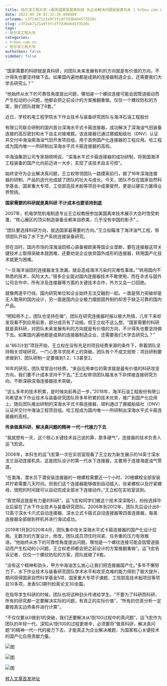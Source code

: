 ```yaml
---
title: 哈尔滨工程大学->服务国家就是真科研 为企业解决问题就是真功夫 | hrbeu.com.cn
date: 2022-05-28 01:22:35.098489
urlname: c3f2a67121a9f3fcdf7d30e64573520c
slug: c3f2a67121a9f3fcdf7d30e64573520c
tags: 
- 哈尔滨工程大学
categories:
- hrbeu.com.cn
- 哈尔滨工程大学
authorbox: false
sidebar: false
---
```

“国家需要的科研就是真科研，对团队未来发展有利的方向就是有价值的方向，不计得失也要坚持做下去。如果国内遍地都是成熟的连接器制造企业，还需要我们大学去研究么？”

“他始终从水下的可靠性角度提出问题，哪怕是一个螺纹连接可能会因管道振动而产生松动的小问题，他都会把之前设计的方案推翻重做。仅仅一个螺纹防松的方案，我们团队就做了8套。”

近日，学校机电工程学院水下作业技术与装备研究团队与海洋石油工程股份
<!--more-->
有限公司联合研制的国内首台深海水平式卡箍连接器，成功解决了深海油气田装备连接的高压密封和水下自主对接难题。该连接器已通过挪威船级社（DNV）认证并交付中海油南海油气田开发项目组，用于首例国产化连接器的工程应用。哈工程成为国内唯一一所研制出深海水平式卡箍连接器的高校。

中海油集团公司专家胡晓明说，“深海水平式卡箍连接器的成功研制，将我国海洋工程装备的国产化向前迈进一大步，实现了该技术自主可控”。

始终坚守为企业解决真问题，王立权带领团队一路摸索前行，做了16年深海连接器的研制，产品的迭代也成就了团队的壮大与成长。今天，团队不仅在国家自然科学基金、国家重大专项、工信部高技术船等项目中成果斐然，更是以硬实力赢得业界赞扬。

**国家需要的科研就是真科研 不计成本也要坚持到底**

2007年，机电学院机电制造专业王立权教授参加美国离岸技术展示大会时饱受刺激，“核心展区的顶尖制造装备全都来自欧美，几乎没有中国的影子” 。

“团队要选择科研方向，就选国家最需要的方向。”王立权瞄准了海洋油气工程，带领团队开始了水下生产系统连接装备研究。

但在当时，国内市场的深海油田核心装备被欧美等国企业垄断，要在连接器这项关键技术上取得突破本就困难，还要劝说企业放弃国外成形的连接器，转用国产化技术就更为困难。

“一旦海洋油田的连接器发生泄漏，就会造成海洋污染的灾难性事故。”“转用国内不熟悉的技术，风险太大。”很多企业面对国内连接器技术不敢使用，而在寻求与国外公司合作中，所有涉及连接器等方面的关键技术合作，外方又会一口回绝。

就像两道平行线，国内研究单位和企业始终无法交融到一起。一面是努力突破却是无人敢用的国内设计，另一面是国内企业极力摆脱国外制约却苦于缺乏可靠的国内产品。

“明知用不上，团队也坚持在做”，团队在研究连接器时报以极大热情，几年下来却发现看不到应用前景，部分成员有了动摇。但王立权不这么想，“国家需要的科研就是真科研，对团队未来发展有利的方向就是有价值的方向，不计得失也要坚持做下去。如果国内遍地都是成熟的连接器制造企业，还需要我们大学去研究么？”

从“863计划”项目开始，王立权在没有充足的项目经费来源的条件下，带着团队坚持相关领域研究，一门心思寻求技术上的突破。团队有个不成文规矩：项目研制要求做到1，团队研制一定要做到1.2，1.3甚至2。

16年的研究，团队常常自付经费。“来自应用单位的需求就是最有价值的科研攻坚方向，我们要不计成本坚持干下去。”王立权带领团队瞄准水下非焊接连接研究方向，不断深耕深海连接器技术突破。

“这么多年的技术积累，是时候向前再迈一步。”2018年，海洋石油工程股份有限公司希望水下作业技术与装备研究团队将多年积累的技术优势，推广到国产化应用上。随后团队推出研制的深海水平式卡箍连接器，顺利通过了挪威船级社（DNV）认证并交付中海油工程项目组。哈工程成为国内唯一一所研制出深海水平式卡箍连接器的高校。

**传承做真科研、解决真问题的精神 一代一代接力下去**

“我就想有一天，这个核心关键技术自己说的算，那多硬气”，连接器的技术负责人运飞宏说。

2006年，本科生的运飞宏第一次在实验室观看了王立权为新生展示的14英寸深水法兰自动连接机具，这是团队设计的第一代水下连接器，主要用于连接海底油气管道。

“在渤海，潜水员下潜安装连接器的一根螺栓需要近一个小时，20根螺栓全部安装并拧紧需要几天时间。但我们这个连接器能够做到自动插入、张紧螺栓以及拧紧螺母，很短的时间就可以自动完成全部水下连接动作。”王立权在实验室说到。

“我觉得这就是有力量的科研”，运飞宏和同学们被这个技术深深吸引，纷纷选择毕业后留在了水下作业技术与装备研究团队。2006年到2012年，团队先后设计出6-12英寸深水卡爪式自动连接器、深水立式卡箍式自动连接器等四类连接器，每类连接器全部做到样机并进行海试成功。

2019年1月到2020年4月，团队集中攻关深海水平式卡箍连接器的国产化设计应用。无数次的方案设计，修改，团队成员顶住时间紧、任务重的压力有效推进。“他始终从水下的可靠性角度提出问题，哪怕是一个螺纹连接可能会因管道振动而产生松动的小问题，王立权老师都会把之前设计的方案推翻重做”。运飞宏告诉记者，仅仅一个螺纹防松的方案，团队就做了8套。

“没有这个精神和劲头，甲方中海油怎么放心让我们把连接器国产化。”多年不懈努力下，水下作业技术与装备研究团队学术水平和攻坚克难的能力得到了极大提升，期间获得国家自然科学基金5项，国家重大专项子课题、工信部高技术船项目等项目10多项，发表SCI期刊检索论文30余篇。

在指导学生科研的时候，团队也将这种劲头传递给学生。“不要为了科研而科研，所有的研究都一定要解决实际的问题，有真正的实际价值”，“所有的仿真分析一定要按真实边界条件进行计算”。

“不仅仅要从0做到1的突破，我们还要解决从1到100过程中的真问题”。运飞宏作为团队的年轻一代，深知从1到100的过程更艰辛，必须要将“做真科研，解决真问题”的精神一代一代的接力下去，才能真正为企业解决难题，为国家核心关键技术的国产化应用贡献力量。

![图](http://gongxue.cn/__local/4/9C/4F/FCADC240FFB544418D30C74F67F_DE65AD1A_8E63.png)

![图](http://gongxue.cn/__local/3/44/72/989D5131183CE039C4C7A746DCC_2460C502_55A6.png)

![图](http://gongxue.cn/__local/B/B5/76/D1E867DD2F9A94CCA9FCB1ED313_8C289066_283EC.jpg)

[转入文章首发地址](http://gongxue.cn/info/1141/71064.htm)
